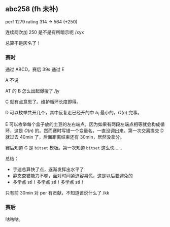 ## abc258 (fh 未补)

perf 1279    rating 314 → 564 (+250)  

连续两次加 250 是不是有所暗示呢 /xyx

总算不是灰名了！

### 赛时

通过 ABCD，赛后 39s 通过 E

A 不说

AT 的 B 怎么出起爆搜了 /jy

C 就有点意思了。维护循环长度即得。

D 可以枚举共开几个，其中反复走已经开的中 $b_i$ 最小的，$O(n)$ 完事。

E 可以枚举每个盒子放的土豆的左右端点，因为如果有两段左端点相等就会构成循环，这是 $O(n)$ 的。然而赛时写错一个变量名，一直没调出来。第一次交离提交 D 就过去 40min 了，后面距离结束还有 30min，居然没拿分。

赛后知道 G 是 `bitset` 模板。第一次知道 `bitset` 这么快……

总结：

- 手速总算快了点，逐渐发挥出水平了
- 静态查错能力不够，面对时间紧迫容易慌，这是以后要避免的
- 多学点 stl！多学点 stl！多学点 stl！

只有前 30min 对 per 有贡献，不知道该说什么了 /kk

### 赛后

咕咕咕。